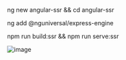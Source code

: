 ng new angular-ssr && cd angular-ssr

ng add @nguniversal/express-engine

npm run build:ssr && npm run serve:ssr

![image](https://user-images.githubusercontent.com/193318/179057602-c57e1467-6b2a-432b-a374-0f62ce6639ae.png)
